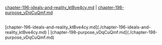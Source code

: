 [chapter-196-ideals-and-reality_ktBve4cy.md](./chapter-196-ideals-and-reality_ktBve4cy.md) | [chapter-198-purpose_vDqCuQmf.md](./chapter-198-purpose_vDqCuQmf.md) <br/>

<br/>
[chapter-196-ideals-and-reality_ktBve4cy.md](./chapter-196-ideals-and-reality_ktBve4cy.md) | [chapter-198-purpose_vDqCuQmf.md](./chapter-198-purpose_vDqCuQmf.md) <br/>
